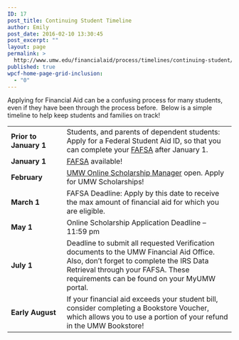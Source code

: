 ```yaml
---
ID: 17
post_title: Continuing Student Timeline
author: Emily
post_date: 2016-02-10 13:30:45
post_excerpt: ""
layout: page
permalink: >
  http://www.umw.edu/financialaid/process/timelines/continuing-student/
published: true
wpcf-home-page-grid-inclusion:
  - "0"
---
```

Applying for Financial Aid can be a confusing process for many students, even if they have been through the process before.  Below is a simple timeline to help keep students and families on track!
<table>
<tbody>
<tr>
<td width="135"><strong>Prior to January 1</strong></td>
<td width="538">Students, and parents of dependent students: Apply for a Federal Student Aid ID, so that you can complete your <a href="https://fafsa.ed.gov/">FAFSA</a> after January 1.</td>
</tr>
<tr>
<td width="135"><strong>January 1</strong></td>
<td width="538"><a href="https://fafsa.ed.gov/">FAFSA</a> available!</td>
</tr>
<tr>
<td width="135"><strong>February </strong></td>
<td width="538"><a href="https://umw.scholarships.ngwebsolutions.com">UMW Online Scholarship Manager</a> open. Apply for UMW Scholarships!</td>
</tr>
<tr>
<td width="135"><strong>March 1</strong></td>
<td width="538">FAFSA Deadline: Apply by this date to receive the max amount of financial aid for which you are eligible.</td>
</tr>
<tr>
<td width="135"><strong>May 1</strong></td>
<td width="538">Online Scholarship Application Deadline – 11:59 pm</td>
</tr>
<tr>
<td width="135"><strong>July 1</strong></td>
<td width="538">Deadline to submit all requested Verification documents to the UMW Financial Aid Office. Also, don’t forget to complete the IRS Data Retrieval through your FAFSA. These requirements can be found on your MyUMW portal.</td>
</tr>
<tr>
<td width="135"><strong>Early August</strong></td>
<td width="538">If your financial aid exceeds your student bill, consider completing a Bookstore Voucher, which allows you to use a portion of your refund in the UMW Bookstore!</td>
</tr>
</tbody>
</table>
